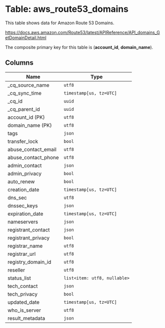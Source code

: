 # Table: aws_route53_domains

This table shows data for Amazon Route 53 Domains.

https://docs.aws.amazon.com/Route53/latest/APIReference/API_domains_GetDomainDetail.html

The composite primary key for this table is (**account_id**, **domain_name**).

## Columns

| Name          | Type          |
| ------------- | ------------- |
|_cq_source_name|`utf8`|
|_cq_sync_time|`timestamp[us, tz=UTC]`|
|_cq_id|`uuid`|
|_cq_parent_id|`uuid`|
|account_id (PK)|`utf8`|
|domain_name (PK)|`utf8`|
|tags|`json`|
|transfer_lock|`bool`|
|abuse_contact_email|`utf8`|
|abuse_contact_phone|`utf8`|
|admin_contact|`json`|
|admin_privacy|`bool`|
|auto_renew|`bool`|
|creation_date|`timestamp[us, tz=UTC]`|
|dns_sec|`utf8`|
|dnssec_keys|`json`|
|expiration_date|`timestamp[us, tz=UTC]`|
|nameservers|`json`|
|registrant_contact|`json`|
|registrant_privacy|`bool`|
|registrar_name|`utf8`|
|registrar_url|`utf8`|
|registry_domain_id|`utf8`|
|reseller|`utf8`|
|status_list|`list<item: utf8, nullable>`|
|tech_contact|`json`|
|tech_privacy|`bool`|
|updated_date|`timestamp[us, tz=UTC]`|
|who_is_server|`utf8`|
|result_metadata|`json`|